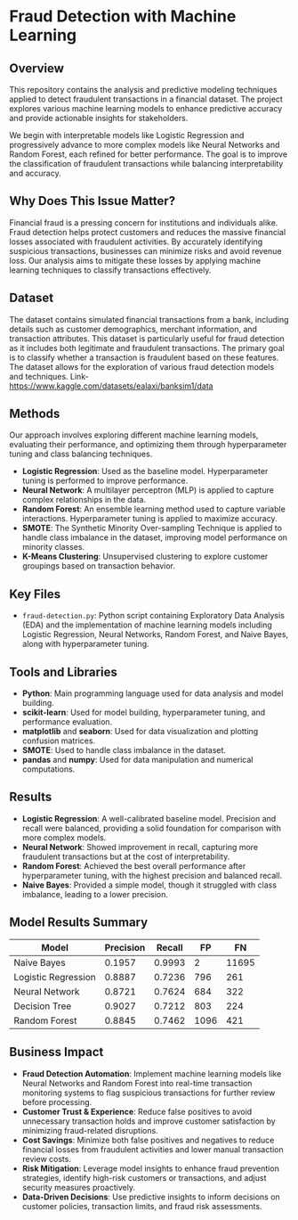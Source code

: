
# Fraud Detection with Machine Learning

## Overview
This repository contains the analysis and predictive modeling techniques applied to detect fraudulent transactions in a financial dataset. The project explores various machine learning models to enhance predictive accuracy and provide actionable insights for stakeholders.

We begin with interpretable models like Logistic Regression and progressively advance to more complex models like Neural Networks and Random Forest, each refined for better performance. The goal is to improve the classification of fraudulent transactions while balancing interpretability and accuracy.

## Why Does This Issue Matter?
Financial fraud is a pressing concern for institutions and individuals alike. Fraud detection helps protect customers and reduces the massive financial losses associated with fraudulent activities. By accurately identifying suspicious transactions, businesses can minimize risks and avoid revenue loss. Our analysis aims to mitigate these losses by applying machine learning techniques to classify transactions effectively.

## Dataset
The dataset contains simulated financial transactions from a bank, including details such as customer demographics, merchant information, and transaction attributes. This dataset is particularly useful for fraud detection as it includes both legitimate and fraudulent transactions. The primary goal is to classify whether a transaction is fraudulent based on these features. The dataset allows for the exploration of various fraud detection models and techniques. Link- https://www.kaggle.com/datasets/ealaxi/banksim1/data

## Methods
Our approach involves exploring different machine learning models, evaluating their performance, and optimizing them through hyperparameter tuning and class balancing techniques.

- **Logistic Regression**: Used as the baseline model. Hyperparameter tuning is performed to improve performance.
- **Neural Network**: A multilayer perceptron (MLP) is applied to capture complex relationships in the data.
- **Random Forest**: An ensemble learning method used to capture variable interactions. Hyperparameter tuning is applied to maximize accuracy.
- **SMOTE**: The Synthetic Minority Over-sampling Technique is applied to handle class imbalance in the dataset, improving model performance on minority classes.
- **K-Means Clustering**: Unsupervised clustering to explore customer groupings based on transaction behavior.

## Key Files
- `fraud-detection.py`: Python script containing Exploratory Data Analysis (EDA) and the implementation of machine learning models including Logistic Regression, Neural Networks, Random Forest, and Naive Bayes, along with hyperparameter tuning.

## Tools and Libraries
- **Python**: Main programming language used for data analysis and model building.
- **scikit-learn**: Used for model building, hyperparameter tuning, and performance evaluation.
- **matplotlib** and **seaborn**: Used for data visualization and plotting confusion matrices.
- **SMOTE**: Used to handle class imbalance in the dataset.
- **pandas** and **numpy**: Used for data manipulation and numerical computations.

## Results
- **Logistic Regression**: A well-calibrated baseline model. Precision and recall were balanced, providing a solid foundation for comparison with more complex models.
- **Neural Network**: Showed improvement in recall, capturing more fraudulent transactions but at the cost of interpretability.
- **Random Forest**: Achieved the best overall performance after hyperparameter tuning, with the highest precision and balanced recall.
- **Naive Bayes**: Provided a simple model, though it struggled with class imbalance, leading to a lower precision.

## Model Results Summary
| Model                 | Precision | Recall | FP  | FN   |
|-----------------------|-----------|--------|-----|------|
| Naive Bayes            | 0.1957    | 0.9993 | 2   | 11695 |
| Logistic Regression    | 0.8887    | 0.7236 | 796 | 261   |
| Neural Network         | 0.8721    | 0.7624 | 684 | 322   |
| Decision Tree          | 0.9027    | 0.7212 | 803 | 224   |
| Random Forest          | 0.8845    | 0.7462 | 1096| 421   |

## Business Impact
- **Fraud Detection Automation**: Implement machine learning models like Neural Networks and Random Forest into real-time transaction monitoring systems to flag suspicious transactions for further review before processing.
- **Customer Trust & Experience**: Reduce false positives to avoid unnecessary transaction holds and improve customer satisfaction by minimizing fraud-related disruptions.
- **Cost Savings**: Minimize both false positives and negatives to reduce financial losses from fraudulent activities and lower manual transaction review costs.
- **Risk Mitigation**: Leverage model insights to enhance fraud prevention strategies, identify high-risk customers or transactions, and adjust security measures proactively.
- **Data-Driven Decisions**: Use predictive insights to inform decisions on customer policies, transaction limits, and fraud risk assessments.
